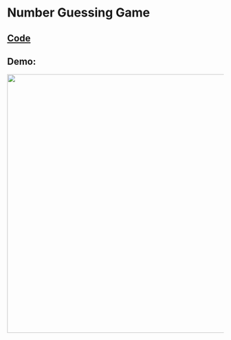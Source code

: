 # Number Guessing Game

## [Code](https://github.com/dylanbuchi/100-days-of-code/blob/main/src/day_12/number_guess.py)

## Demo:

<img src=https://user-images.githubusercontent.com/52018183/104322034-28839500-54c3-11eb-956b-1a2d84ccedcc.gif width=600 >
